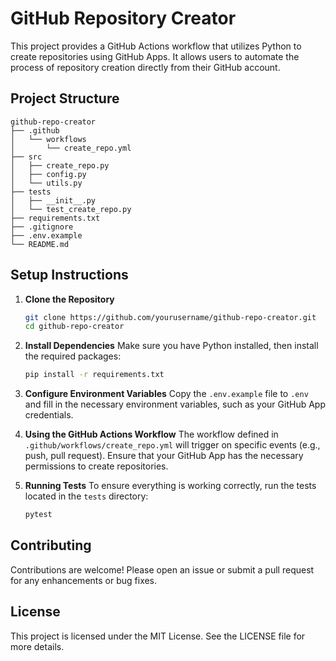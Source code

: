 # GitHub Repository Creator

This project provides
a GitHub Actions workflow that utilizes Python to create repositories using GitHub Apps. It allows users to automate the process of repository creation directly from their GitHub account.

## Project Structure

```
github-repo-creator
├── .github
│   └── workflows
│       └── create_repo.yml
├── src
│   ├── create_repo.py
│   ├── config.py
│   └── utils.py
├── tests
│   ├── __init__.py
│   └── test_create_repo.py
├── requirements.txt
├── .gitignore
├── .env.example
└── README.md
```

## Setup Instructions

1. **Clone the Repository**
   ```bash
   git clone https://github.com/yourusername/github-repo-creator.git
   cd github-repo-creator
   ```

2. **Install Dependencies**
   Make sure you have Python installed, then install the required packages:
   ```bash
   pip install -r requirements.txt
   ```

3. **Configure Environment Variables**
   Copy the `.env.example` file to `.env` and fill in the necessary environment variables, such as your GitHub App credentials.

4. **Using the GitHub Actions Workflow**
   The workflow defined in `.github/workflows/create_repo.yml` will trigger on specific events (e.g., push, pull request). Ensure that your GitHub App has the necessary permissions to create repositories.

5. **Running Tests**
   To ensure everything is working correctly, run the tests located in the `tests` directory:
   ```bash
   pytest
   ```

## Contributing

Contributions are welcome! Please open an issue or submit a pull request for any enhancements or bug fixes.

## License

This project is licensed under the MIT License. See the LICENSE file for more details.
